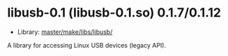 # libusb-0.1 (libusb-0.1.so) 0.1.7/0.1.12
 - Library: [master/make/libs/libusb/](https://github.com/Freetz-NG/freetz-ng/tree/master/make/libs/libusb/)

A library for accessing Linux USB devices (legacy API).
